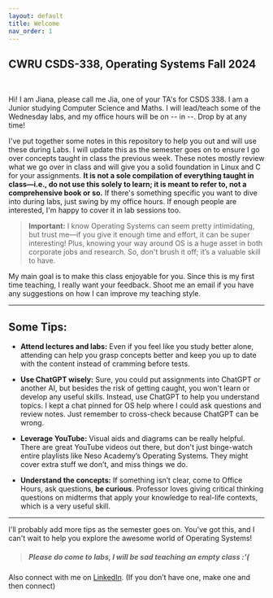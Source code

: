 ```yaml
---
layout: default
title: Welcome
nav_order: 1
---
```


## CWRU CSDS-338, Operating Systems Fall 2024
<br>

Hi! I am Jiana, please call me Jia, one of your TA's for CSDS 338. I am a Junior studying Computer Science and Maths. I will lead/teach some of the Wednesday labs, and my office hours will be on -- in --. Drop by at any time!

I've put together some notes in this repository to help you out and will use these during Labs. I will update this as the semester goes on to ensure I go over concepts taught in class the previous week. These notes mostly review what we go over in class and will give you a solid foundation in Linux and C for your assignments. **It is not a sole compilation of everything taught in class—i.e., do not use this solely to learn; it is meant to refer to, not a comprehensive book or so.** If there's something specific you want to dive into during labs, just swing by my office hours. If enough people are interested, I'm happy to cover it in lab sessions too.

> **Important:**
> I know Operating Systems can seem pretty intimidating, but trust me—if you give it enough time and effort, it can be super interesting! Plus, knowing your way around OS is a huge asset in both corporate jobs and research. So, don't brush it off; it’s a valuable skill to have.

My main goal is to make this class enjoyable for you. Since this is my first time teaching, I really want your feedback. Shoot me an email if you have any suggestions on how I can improve my teaching style.

---

## Some Tips:

- **Attend lectures and labs:** Even if you feel like you study better alone, attending can help you grasp concepts better and keep you up to date with the content instead of cramming before tests.
  
- **Use ChatGPT wisely:** Sure, you could put assignments into ChatGPT or another AI, but besides the risk of getting caught, you won't learn or develop any useful skills. Instead, use ChatGPT to help you understand topics. I kept a chat pinned for OS help where I could ask questions and review notes. Just remember to cross-check because ChatGPT can be wrong.
  
- **Leverage YouTube:** Visual aids and diagrams can be really helpful. There are great YouTube videos out there, but don't just binge-watch entire playlists like Neso Academy’s Operating Systems. They might cover extra stuff we don’t, and miss things we do.
  
- **Understand the concepts:** If something isn’t clear, come to Office Hours, ask questions, **be curious**. Professor loves giving critical thinking questions on midterms that apply your knowledge to real-life contexts, which is a very useful skill.

---

I'll probably add more tips as the semester goes on. You've got this, and I can't wait to help you explore the awesome world of Operating Systems!

> ##### Please do come to labs, I will be sad teaching an empty class :'(

Also connect with me on [LinkedIn](https://www.linkedin.com/in/jiana-kambo/). (If you don’t have one, make one and then connect)
